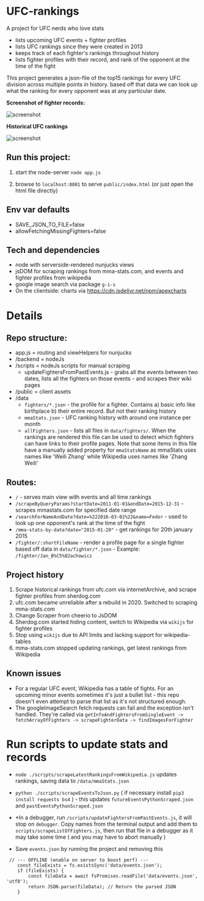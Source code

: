 # UFC-rankings

A project for UFC nerds who love stats
* lists upcoming UFC events + fighter profiles
* lists UFC rankings since they were created in 2013
* keeps track of each fighter's rankings throughout history
* lists fighter profiles with their record, and rank of the opponent at the time of the fight

This project generates a json-file of the top15 rankings for every UFC division across multiple points in history. based off that data we can look up what the ranking for every opponent was at any particular date.

**Screenshot of fighter records:**

![screenshot](https://i.imgur.com/jZV8gA6.png)

**Historical UFC rankings**

![screenshot](https://i.imgur.com/daVexhr.png)


## Run this project:

1. start the node-server `node app.js`

2. browse to `localhost:8081` to serve `public/index.html` (or just open the html file directly)

## Env var defaults
* SAVE_JSON_TO_FILE=false
* allowFetchingMissingFighters=false

## Tech and dependencies
* node with serverside-rendered nunjucks views
* jsDOM for scraping rankings from mma-stats.com, and events and fighter profiles from wikipedia
* google image search via package `g-i-s`
* On the clientside: charts via https://cdn.jsdelivr.net/npm/apexcharts

# Details

## Repo structure:
* app.js = routing and viewHelpers for nunjucks
* /backend = nodeJs
* /scripts = nodeJs scripts for manual scraping 
    * updateFightersFromPastEvents.js - grabs all the events between two dates, lists all the fighters on those events - and scrapes their wiki pages
* /public = client assets
* /data
    - `fighters/*.json` - the profile for a fighter. Contains a) basic info like birthplace b) their entire record. But not their ranking history
    - `mmaStats.json` - UFC ranking history with around one instance per month
    - `allFighters.json` - lists all files in `data/fighters/`. When the rankings are rendered this file can be used to detect which fighters can have links to their profile pages. Note that some items in this file have a manually added property for `mmaStatsName` as mmaStats uses names like 'Weili Zhang' while Wikipedia uses names like 'Zhang Weili'
    
## Routes:

* `/` - serves main view with events and all time rankings
* `/scrapeByQueryParams?startDate=2011-01-01&endDate=2015-12-31` - scrapes mmastats.com for specified date range
* `/searchForNameAndDate?date=%222016-03-02%22&name=Fedor` - used to look up one opponent's rank at the time of the fight
* `/mma-stats-by-date?date="2015-01-20"` - get rankings for 20th january 2015
* `/fighter/:shortFileName` - render a profile page for a single fighter based off data in `data/fighter/*.json` - Example: `/fighter/Jan_B%C5%82achowicz`

## Project history

1. Scrape historical rankings from ufc.com via internetArchive, and scrape fighter profiles from sherdog.com
2. ufc.com became unreliable after a rebuild in 2020. Switched to scraping mma-stats.com
3. Change Scraper from cheerio to JsDOM
4. Sherdog.com started hiding content, switch to Wikipedia via `wikijs` for fighter profiles
5. Stop using `wikijs` due to API limits and lacking support for wikipedia-tables
6. mma-stats.com stopped updating rankings, get latest rankings from Wikipedia

## Known issues
* For a regular UFC event, Wikipedia has a table of fights. For an upcoming minor events sometimes it's just a bullet list - this repo doesn't even attempt to parse that list as it's not structured enough.
* The googleImageSearch fetch requests can fail and the exception isn't handled. They're called via `getInfoAndFightersFromSingleEvent -> fetchArrayOfFighters -> scrapeFighterData -> findImagesForFighter` 


# Run scripts to update stats and records

* `node ./scripts/scrapeLatestRankingsFromWikipedia.js` updates rankings, saving data to `/data/mmaStats.json`

* `python ./scripts/scrapeEventsToJson.py` ( if necessary install `pip3 install requests bs4` ) - this updates `futureEventsPythonScraped.json` and `pastEventsPythonScraped.json`

* *In a debugger, run `/scripts/updateFightersFromPastEvents.js`, it will stop on `debugger`. Copy names from the terminal output and add them to `scripts/scrapeListOfFighters.js`, then run that file in a debugger as it may take some time ( and you may have to abort manually )

* Save `events.json` by running the project and removing this
```
 // --- OFFLINE (enable on server to boost perf) ---
    const fileExists = fs.existsSync('data/events.json');
    if (fileExists) {
        const fileData = await fsPromises.readFile('data/events.json', 'utf8');
        return JSON.parse(fileData); // Return the parsed JSON
    }
```

